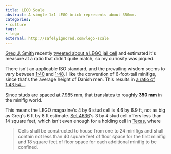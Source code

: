 ```yaml
---
title: LEGO Scale
abstract: A single 1x1 LEGO brick represents about 350mm.
categories:
- culture
tags:
- lego
external: http://safelyignored.com/lego-scale
---
```

[Greg J. Smith](http://serialconsign.com/) recently [tweeted about a LEGO jail cell](https://twitter.com/gr3gjsmith/status/417855073318735872) and estimated it's measure at a ratio that didn't quite match, so my curiosity was piqued.

There isn't an applicable ISO standard, and the prevailing wisdom seems to vary between [1:40](http://bricks.stackexchange.com/questions/540/is-there-a-standard-scale-for-building-minifig-scale-creations/542) and [1:48](http://lego.wikia.com/wiki/Microscale). I like the convention of 6-foot-tall minifigs, since that's the average height of Danish men. This results in [a ratio of 1:43.54…](http://www.suave.net/~dave/cgi/scale.cgi?cval=1&cunit=stud&precision=1&fscale=minifig&fheight=6&funit=foot).

Since studs are [spaced at 7.985 mm](http://www.lugnet.com/~330/FAQ/Build/dimensions), that translates to roughly **350 mm** in the minifig world.

This means the LEGO magazine's 4 by 6 stud cell is 4.6 by 6.9 ft, not as big as Greg's 6 ft by 8 ft estimate. [Set 4636](http://creative.lego.com/en-us/Products/4636.aspx)'s 3 by 4 stud cell offers less than 14 square feet, which isn't even enough for a holding cell in [Texas](http://www.tcjs.state.tx.us/index.php?linkID=212), where
> Cells shall be constructed to house from one to 24 minifigs and shall contain not less than 40 square feet of floor space for the first minifig and 18 square feet of floor space for each additional minifig to be confined.